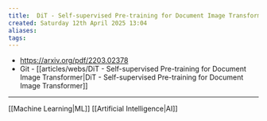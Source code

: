 ```yaml
---
title:  DiT - Self-supervised Pre-training for Document Image Transformer
created: Saturday 12th April 2025 13:04
aliases: 
tags: 
---
```

- https://arxiv.org/pdf/2203.02378
- Git - [[articles/webs/DiT - Self-supervised Pre-training for Document Image Transformer|DiT - Self-supervised Pre-training for Document Image Transformer]]

---
[[Machine Learning|ML]]
[[Artificial Intelligence|AI]]